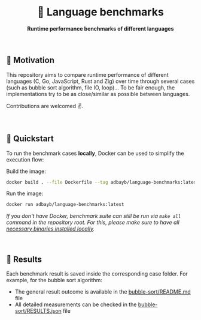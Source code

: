 <br>
<div align="center">
    <h1>🚀 Language benchmarks</h1>
    <strong>Runtime performance benchmarks of different languages</strong>
</div>
<br>
<br>

## 💪 Motivation

This repository aims to compare runtime performance of different languages (C, Go, JavaScript, Rust and Zig) over time through several cases (such as bubble sort algorithm, file IO, loop)...
To be fair enough, the implementations try to be as close/similar as possible between languages.

Contributions are welcomed ✌️.

<br>

## 🚀 Quickstart

To run the benchmark cases **locally**, Docker can be used to simplify the execution flow:

Build the image:

```bash
docker build . --file Dockerfile --tag adbayb/language-benchmarks:latest
```

Run the image:

```bash
docker run adbayb/language-benchmarks:latest
```

_If you don't have Docker, benchmark suite can still be run via `make all` command in the repository root. For this, please make sure to have all [necessary binaries installed locally](Dockerfile)._

<br>

## 🔢 Results

Each benchmark result is saved inside the corresponding case folder. For example, for the bubble sort algorithm:
- The general result outcome is available in the [bubble-sort/README.md](bubble-sort/README.md) file
- All detailed measurements can be checked in the [bubble-sort/RESULTS.json](bubble-sort/RESULTS.json) file
